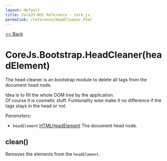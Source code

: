 ```yaml
---
layout: default
title: CoreJS-W3C Reference - core.js
permalink: /reference/HeadCleaner.html
---
```

[<< Back](reference/)

# CoreJs.Bootstrap.HeadCleaner(headElement)
The head cleaner is an bootstrap module to delete all tags from the document
head node.

Idea is to fill the whole DOM tree by the application.    
Of course it is cosmetic stuff. Funtionality wise make it no difference if
the tags stays in the head or not.

*Parameters:*

* `headElement` [HTMLHeadElement](http://www.w3.org/TR/DOM-Level-2-HTML/html.html#ID-77253168) The document head node.

## clean()
Removes the elements from the `headElement`.